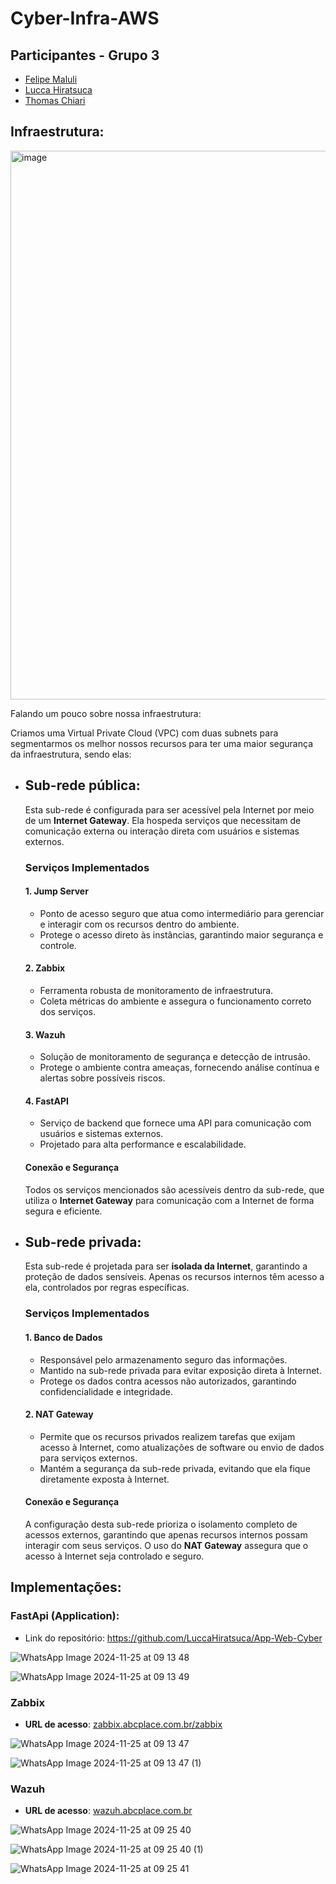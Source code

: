 # Cyber-Infra-AWS

## Participantes - Grupo 3

- [Felipe Maluli](https://github.com/FeMCDias)
- [Lucca Hiratsuca](https://github.com/LuccaHiratsuca)
- [Thomas Chiari](https://github.com/thomaschiari)

## Infraestrutura:

<img width="878" alt="image" src="https://github.com/user-attachments/assets/c2f2345a-44ea-41a6-bead-688b062fac8e">


Falando um pouco sobre nossa infraestrutura:

Criamos uma Virtual Private Cloud (VPC) com duas subnets para segmentarmos os melhor nossos recursos para ter uma maior segurança da infraestrutura, sendo elas:

- ## Sub-rede pública:

  Esta sub-rede é configurada para ser acessível pela Internet por meio de um **Internet Gateway**. Ela hospeda serviços que necessitam de comunicação externa ou interação direta com usuários e sistemas externos.
  
  ### Serviços Implementados
  
  #### 1. **Jump Server**
  - Ponto de acesso seguro que atua como intermediário para gerenciar e interagir com os recursos dentro do ambiente.
  - Protege o acesso direto às instâncias, garantindo maior segurança e controle.
  
  #### 2. **Zabbix**
  - Ferramenta robusta de monitoramento de infraestrutura.
  - Coleta métricas do ambiente e assegura o funcionamento correto dos serviços.
  
  #### 3. **Wazuh**
  - Solução de monitoramento de segurança e detecção de intrusão.
  - Protege o ambiente contra ameaças, fornecendo análise contínua e alertas sobre possíveis riscos.
  
  #### 4. **FastAPI**
  - Serviço de backend que fornece uma API para comunicação com usuários e sistemas externos.
  - Projetado para alta performance e escalabilidade.
  
  #### Conexão e Segurança
  
  Todos os serviços mencionados são acessíveis dentro da sub-rede, que utiliza o **Internet Gateway** para comunicação com a Internet de forma segura e eficiente.

- ## Sub-rede privada:

  Esta sub-rede é projetada para ser **isolada da Internet**, garantindo a proteção de dados sensíveis. Apenas os recursos internos têm acesso a ela, controlados por regras específicas.

  ### Serviços Implementados
  
  #### 1. **Banco de Dados**
  - Responsável pelo armazenamento seguro das informações.
  - Mantido na sub-rede privada para evitar exposição direta à Internet.
  - Protege os dados contra acessos não autorizados, garantindo confidencialidade e integridade.
  
  #### 2. **NAT Gateway**
  - Permite que os recursos privados realizem tarefas que exijam acesso à Internet, como atualizações de software ou envio de dados para serviços externos.
  - Mantém a segurança da sub-rede privada, evitando que ela fique diretamente exposta à Internet.
  
  #### Conexão e Segurança
  
  A configuração desta sub-rede prioriza o isolamento completo de acessos externos, garantindo que apenas recursos internos possam interagir com seus serviços. O uso do **NAT Gateway** assegura que o acesso à Internet seja controlado e seguro.

## Implementações:

### FastApi (Application):
- Link do repositório: https://github.com/LuccaHiratsuca/App-Web-Cyber

![WhatsApp Image 2024-11-25 at 09 13 48](https://github.com/user-attachments/assets/e24bb992-60c1-44c8-8223-a43a33989bec)

![WhatsApp Image 2024-11-25 at 09 13 49](https://github.com/user-attachments/assets/efbd2731-64a6-45fc-84d2-911eacc7955d)

### Zabbix

- **URL de acesso**: [zabbix.abcplace.com.br/zabbix](http://zabbix.abcplace.com.br/zabbix)

![WhatsApp Image 2024-11-25 at 09 13 47](https://github.com/user-attachments/assets/66882596-e2e9-4aca-aed3-53f2841927d6)

![WhatsApp Image 2024-11-25 at 09 13 47 (1)](https://github.com/user-attachments/assets/9129b5ef-e40b-4c08-be62-a6182b0f8348)

### Wazuh

- **URL de acesso**: [wazuh.abcplace.com.br](http://wazuh.abcplace.com.br)

![WhatsApp Image 2024-11-25 at 09 25 40](https://github.com/user-attachments/assets/cade249e-741a-4fd5-af5f-6e3b8a2e7fe8)

![WhatsApp Image 2024-11-25 at 09 25 40 (1)](https://github.com/user-attachments/assets/237708bd-e2f1-47da-ad77-233d724f09cf)

![WhatsApp Image 2024-11-25 at 09 25 41](https://github.com/user-attachments/assets/ebaf2164-d8b0-498e-a7d4-2552d9476242)
